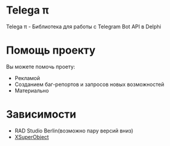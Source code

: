# Telega π #

Telega π - Библиотека для работы с Telegram Bot API в Delphi

# Помощь проекту #

Вы можете помочь проету:

* Рекламой
* Созданием баг-репортов и запросов новых возможностей
* Материально

# Зависимости #

* RAD Studio Berlin(возможно пару версий вниз)
* [XSuperObject](https://github.com/onryldz/x-superobject/)